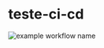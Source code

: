 # teste-ci-cd

![example workflow name](https://github.com/devsouza/teste-ci-cd/workflows/Java%20CI/badge.svg)

